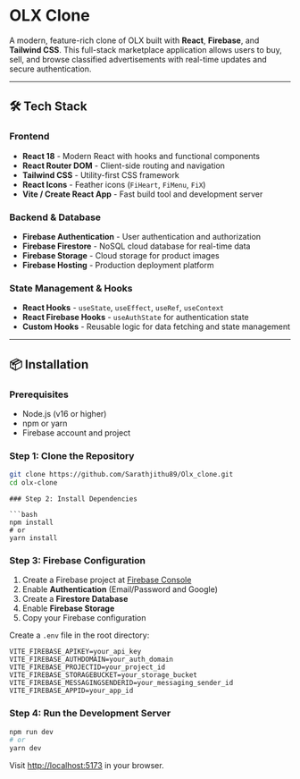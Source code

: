 # OLX Clone

A modern, feature-rich clone of OLX built with **React**, **Firebase**, and **Tailwind CSS**. This full-stack marketplace application allows users to buy, sell, and browse classified advertisements with real-time updates and secure authentication.

---

## 🛠 Tech Stack

### Frontend

- **React 18** - Modern React with hooks and functional components
- **React Router DOM** - Client-side routing and navigation
- **Tailwind CSS** - Utility-first CSS framework
- **React Icons** - Feather icons (`FiHeart`, `FiMenu`, `FiX`)
- **Vite / Create React App** - Fast build tool and development server

### Backend & Database

- **Firebase Authentication** - User authentication and authorization
- **Firebase Firestore** - NoSQL cloud database for real-time data
- **Firebase Storage** - Cloud storage for product images
- **Firebase Hosting** - Production deployment platform

### State Management & Hooks

- **React Hooks** - `useState`, `useEffect`, `useRef`, `useContext`
- **React Firebase Hooks** - `useAuthState` for authentication state
- **Custom Hooks** - Reusable logic for data fetching and state management

---

## 📦 Installation

### Prerequisites

- Node.js (v16 or higher)
- npm or yarn
- Firebase account and project

### Step 1: Clone the Repository

```bash
git clone https://github.com/Sarathjithu89/Olx_clone.git
cd olx-clone
```

````
### Step 2: Install Dependencies

```bash
npm install
# or
yarn install
````

### Step 3: Firebase Configuration

1. Create a Firebase project at [Firebase Console](https://console.firebase.google.com/)
2. Enable **Authentication** (Email/Password and Google)
3. Create a **Firestore Database**
4. Enable **Firebase Storage**
5. Copy your Firebase configuration

Create a `.env` file in the root directory:

```env
VITE_FIREBASE_APIKEY=your_api_key
VITE_FIREBASE_AUTHDOMAIN=your_auth_domain
VITE_FIREBASE_PROJECTID=your_project_id
VITE_FIREBASE_STORAGEBUCKET=your_storage_bucket
VITE_FIREBASE_MESSAGINGSENDERID=your_messaging_sender_id
VITE_FIREBASE_APPID=your_app_id
```

### Step 4: Run the Development Server

```bash
npm run dev
# or
yarn dev
```

Visit [http://localhost:5173](http://localhost:5173) in your browser.

```

```
